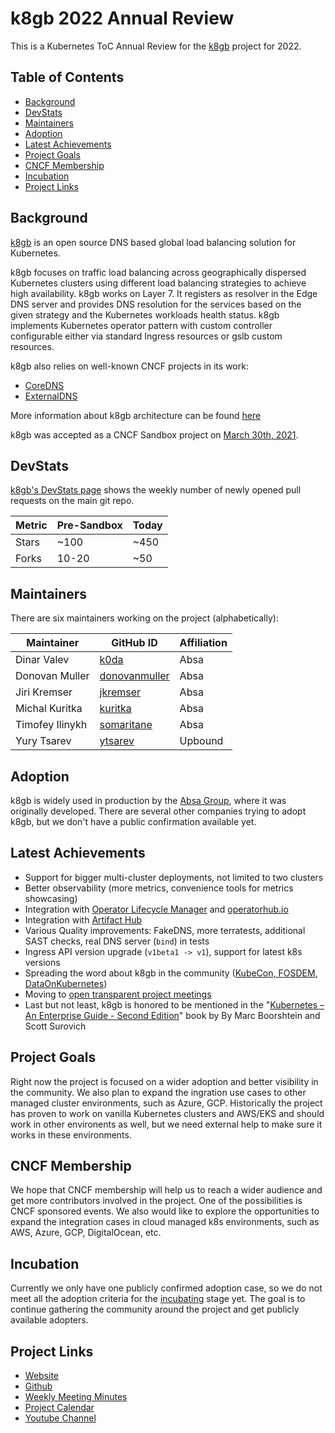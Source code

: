 # k8gb 2022 Annual Review

This is a Kubernetes ToC Annual Review for the [k8gb](https://k8gb.io) project for 2022.

<!-- omit in toc -->
## Table of Contents

- [Background](#background)
- [DevStats](#devstats)
- [Maintainers](#maintainers)
- [Adoption](#adoption)
- [Latest Achievements](#latest-achievements)
- [Project Goals](#project-goals)
- [CNCF Membership](#cncf-membership)
- [Incubation](#incubation)
- [Project Links](#project-links)

## Background

[k8gb](https://www.k8gb.io/) is an open source DNS based global load balancing solution for Kubernetes.

k8gb focuses on traffic load balancing across geographically dispersed Kubernetes clusters using different load balancing strategies to achieve high availability.
k8gb works on Layer 7. It registers as resolver in the Edge DNS server and provides DNS resolution for the services  based on the given strategy and the Kubernetes workloads health status.
k8gb implements Kubernetes operator pattern with custom controller configurable either via standard Ingress resources or gslb custom resources.

k8gb also relies on well-known CNCF projects in its work:

- [CoreDNS](https://coredns.io/)
- [ExternalDNS](https://github.com/kubernetes-sigs/external-dns)

More information about k8gb architecture can be found [here](https://www.k8gb.io/docs/components.html)

k8gb was accepted as a CNCF Sandbox project on [March 30th, 2021](https://docs.google.com/spreadsheets/d/1Nnh_usr0tSZxaUpxTusqeIqKxMmvuEViRkyO9e_Do40/edit#gid=1136111842).

## DevStats

[k8gb's DevStats page](https://k8gb.devstats.cncf.io/d/15/new-prs-in-repository-groups?orgId=1&from=1609520400000&to=1641056399000&var-period=w&var-repogroup_name=All) shows the weekly number of
newly opened pull requests on the main git repo.

| Metric       |  Pre-Sandbox |    Today     |
| ------------ | ------------ | ------------ |
| Stars        | ~100         | ~450         |
| Forks        | 10-20        | ~50          |

## Maintainers

There are six maintainers working on the project (alphabetically):

| Maintainer           | GitHub ID                                         | Affiliation |
| -------------------- | ------------------------------------------------- | ----------- |
| Dinar Valev          | [k0da](https://github.com/k0da)                   | Absa        |
| Donovan Muller       | [donovanmuller](https://github.com/donovanmuller) | Absa        |
| Jiri Kremser         | [jkremser](https://github.com/jkremser)           | Absa        |
| Michal Kuritka       | [kuritka](https://github.com/kuritka)             | Absa        |
| Timofey Ilinykh      | [somaritane](https://github.com/somaritane)       | Absa        |
| Yury Tsarev          | [ytsarev](https://github.com/ytsarev)             | Upbound     |

## Adoption

k8gb is widely used in production by the [Absa Group](https://www.absa.africa/absaafrica/), where it was originally developed.
There are several other companies trying to adopt k8gb, but we don't have a public confirmation available yet.

## Latest Achievements

- Support for bigger multi-cluster deployments, not limited to two clusters
- Better observability (more metrics, convenience tools for metrics showcasing)
- Integration with [Operator Lifecycle Manager](https://olm.operatorframework.io/) and [operatorhub.io](https://operatorhub.io/)
- Integration with [Artifact Hub](https://artifacthub.io/packages/search?ts_query_web=k8gb&sort=relevance&page=1)
- Various Quality improvements: FakeDNS, more terratests, additional SAST checks, real DNS server (`bind`) in tests
- Ingress API version upgrade (`v1beta1 -> v1`), support for latest k8s versions
- Spreading the word about k8gb in the community ([KubeCon, FOSDEM, DataOnKubernetes](https://www.youtube.com/playlist?list=PL9-JmDqpp9x_hAYS4zlhnDa5PTJPqmBnV))
- Moving to [open transparent project meetings](https://www.youtube.com/playlist?list=PL9-JmDqpp9x8mhAyK8DpCixGLOHmZrqbZ)
- Last but not least, k8gb is honored to be mentioned in the "[Kubernetes – An Enterprise Guide - Second Edition](https://www.packtpub.com/product/kubernetes-an-enterprise-guide-second-edition/9781803230030)" book by By Marc Boorshtein and Scott Surovich

## Project Goals

<!-- What are the current goals of the project? For example, are you working on major new features? Or are you concentrating on adoption or documentation? -->

Right now the project is focused on a wider adoption and better visibility in the community.
We also plan to expand the ingration use cases to other managed cluster environments, such as Azure, GCP.
Historically the project has proven to work on vanilla Kubernetes clusters and AWS/EKS and should work in other environents as well, but we need external help to make sure it works in these environments.

## CNCF Membership

<!-- How can the CNCF help you achieve your upcoming goals? -->

We hope that CNCF membership will help us to reach a wider audience and get more contributors involved in the project.
One of the possibilities is CNCF sponsored events.
We also would like to explore the opportunities to expand the integration cases in cloud managed k8s environments, such as AWS, Azure, GCP, DigitalOcean, etc.

## Incubation

Currently we only have one publicly confirmed adoption case, so we do not meet all the adoption criteria for the [incubating](https://github.com/cncf/toc/blob/main/process/graduation_criteria.md#incubating-stage) stage yet.
The goal is to continue gathering the community around the project and get publicly available adopters.

## Project Links

- [Website](https://k8gb.io/)
- [Github](https://github.com/k8gb-io/k8gb)
- [Weekly Meeting Minutes](https://docs.google.com/document/d/1YdpEVhtyCKvwFtXR7cn1Kn2Xc_tdNskoFnhHmFPbtA4/edit#heading=h.w7l85jeih9j6)
- [Project Calendar](https://calendar.google.com/calendar/u/0/embed?src=ena2n7rlpb6sj14llroc274uvs@group.calendar.google.com)
- [Youtube Channel](https://www.youtube.com/channel/UCwvtktvdZu_pg-t-INvuW5g)
